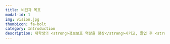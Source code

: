 ```yaml
---
title: 비전과 목표
modal-id: 1
img: vision.jpg
thumbicon: fa-bolt
category: Introduction
description: 재학생의 <strong>정보보호 역량을 향상</strong>시키고, 졸업 후 <strong>인적 네트워크 형성</strong>을 위해 설립한 학과 동아리
---
```


